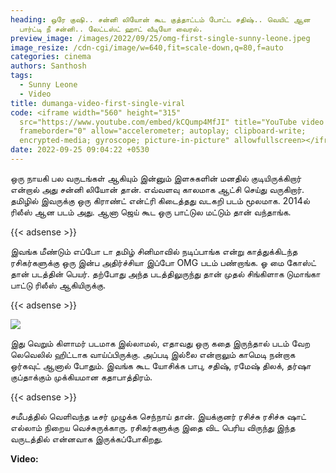 ```yaml
---
heading: ஒரே குஷி.. சன்னி லியோன் கூட குத்தாட்டம் போட்ட சதிஷ்.. வெயிட் ஆன
  பார்ட்டி நீ சன்னி.. லேட்டஸ்ட் ஹாட் வீடியோ வைரல்.
preview_image: /images/2022/09/25/omg-first-single-sunny-leone.jpeg
image_resize: /cdn-cgi/image/w=640,fit=scale-down,q=80,f=auto
categories: cinema
authors: Santhosh
tags:
  - Sunny Leone
  - Video
title: dumanga-video-first-single-viral
code: <iframe width="560" height="315"
  src="https://www.youtube.com/embed/kCQump4MfJI" title="YouTube video player"
  frameborder="0" allow="accelerometer; autoplay; clipboard-write;
  encrypted-media; gyroscope; picture-in-picture" allowfullscreen></iframe>
date: 2022-09-25 09:04:22 +0530
---
```

ஒரு நாயகி பல வருடங்கள் ஆகியும் இன்னும் இளசுகளின் மனதில் குடியிருக்கிறார் என்றால் அது சன்னி லியோன் தான். எவ்வளவு காலமாக ஆட்சி செய்து வருகிறார். தமிழில் இவருக்கு ஒரு கிராண்ட் என்ட்ரி கிடைத்தது வடகறி படம் மூலமாக. 2014ல் ரிலீஸ் ஆன படம் அது. ஆனா ஜெய் கூட ஒரு பாட்டுல மட்டும் தான்  வந்தாங்க.

{{< adsense >}}

இவங்க மீண்டும் எப்போ டா தமிழ் சினிமாவில் நடிப்பாங்க என்று காத்துக்கிடந்த ரசிகர்களுக்கு ஒரு இன்ப அதிர்ச்சியா இப்போ OMG படம் பண்றாங்க. ஓ மை கோஸ்ட் தான் படத்தின் பெயர். தற்போது அந்த படத்திலுருந்து தான் முதல் சிங்கிளாக டுமாங்கா பாட்டு ரிலீஸ் ஆகியிருக்கு.

{{< adsense >}}

![](/images/2022/09/25/omg-first-single-sunny-leone-1.jpeg)

இது வெறும் கிளாமர் படமாக இல்லாமல், எதாவது ஒரு கதை இருந்தால் படம் வேற லெவெலில் ஹிட்டாக வாய்ப்பிருக்கு. அப்படி இல்லை என்றாலும் காமெடி நன்றாக ஒர்கவுட் ஆனால் போதும். இவங்க கூட யோசிக்க பாபு, சதிஷ், ரமேஷ் திலக், தர்ஷா குப்தாக்கும் முக்கியமான கதாபாத்திரம்.

{{< adsense >}}

சமீபத்தில் வெளிவந்த டீசர் முழுக்க செந்நாய் தான். இயக்குனர் ரசிச்சு ரசிச்சு ஷாட் எல்லாம் நிறைய வெச்சுருக்காரு. ரசிகர்களுக்கு இதை விட பெரிய விருந்து இந்த வருடத்தில் என்னவாக இருக்கப்போகிறது.

**V﻿ideo:**